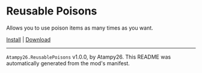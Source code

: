 # Reusable Poisons

Allows you to use poison items as many times as you want.

[Install](https://hitman-resources.netlify.app/smf-install-link/https://github.com/atampy25/h3-reusable-poisons/releases/latest/download/mod.framework.zip) | [Download](https://github.com/atampy25/h3-reusable-poisons/releases/latest/download/mod.framework.zip)

---

`Atampy26.ReusablePoisons` v1.0.0, by Atampy26. This README was automatically generated from the mod's manifest.
